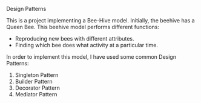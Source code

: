Design Patterns

This is a project implementing a Bee-Hive model. Initially, the beehive has a Queen Bee.
This beehive model performs different functions:
 - Reproducing new bees with different attributes.
 - Finding which bee does what activity at a particular time.
 
In order to implement this model, I have used some common Design Patterns:
1. Singleton Pattern
2. Builder Pattern
3. Decorator Pattern
4. Mediator Pattern
